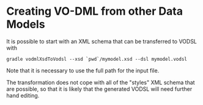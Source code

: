 Creating VO-DML from other Data Models
======================================

It is possible to start with an XML schema that can be transferred to VODSL with 

```shell
gradle vodmlXsdToVodsl --xsd `pwd`/mymodel.xsd --dsl mymodel.vodsl
```

Note that it is necessary to use the full path for the input file.


The transformation does not cope with all of the "styles" XML schema that are possible, so that it is likely that
the generated VODSL will need further hand editing.

